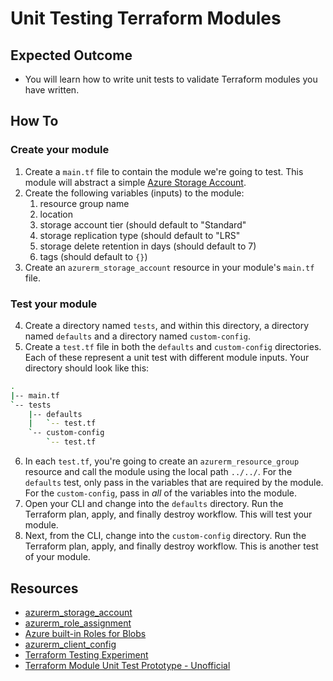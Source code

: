 # Unit Testing Terraform Modules

## Expected Outcome
* You will learn how to write unit tests to validate Terraform modules you have written.

## How To

### Create your module
1. Create  a `main.tf` file to contain the module we're going to test. This module will abstract a simple [Azure Storage Account](https://registry.terraform.io/providers/hashicorp/azurerm/latest/docs/resources/storage_account).
2. Create the following variables (inputs) to the module:
    1. resource group name
    2. location
    3. storage account tier (should default to "Standard"
    4. storage replication type (should default to "LRS"
    5. storage delete retention in days (should default to 7)
    6. tags (should default to `{}`)
3. Create an `azurerm_storage_account` resource in your module's `main.tf` file.

### Test your module
4. Create a directory named `tests`, and within this directory, a directory named `defaults` and a directory named `custom-config`.
5. Create a `test.tf` file in both the `defaults` and `custom-config` directories. Each of these represent a unit test with different module inputs. Your directory should look like this:
  ```sh
  .
  |-- main.tf
  `-- tests
      |-- defaults
      |   `-- test.tf
      `-- custom-config
          `-- test.tf

  ```
6. In each `test.tf`, you're going to create an `azurerm_resource_group` resource and call the module using the local path `../../`. For the `defaults` test, only pass in the variables that are required by the module. For the `custom-config`, pass in _all_ of the variables into the module.
7. Open your CLI and change into the `defaults` directory. Run the Terraform plan, apply, and finally destroy workflow. This will test your module.
8. Next, from the CLI, change into the `custom-config` directory. Run the Terraform plan, apply, and finally destroy workflow. This is another test of your module.

## Resources
- [azurerm_storage_account](https://registry.terraform.io/providers/hashicorp/azurerm/latest/docs/resources/storage_account)
- [azurerm_role_assignment](https://registry.terraform.io/providers/hashicorp/azurerm/latest/docs/resources/role_assignment)
- [Azure built-in Roles for Blobs](https://docs.microsoft.com/en-us/azure/storage/blobs/authorize-access-azure-active-directory#azure-built-in-roles-for-blobs)
- [azurerm_client_config](https://registry.terraform.io/providers/hashicorp/azurerm/latest/docs/data-sources/client_config)
- [Terraform Testing Experiment](https://www.terraform.io/language/modules/testing-experiment)
- [Terraform Module Unit Test Prototype - Unofficial](https://registry.terraform.io/providers/apparentlymart/testing/latest/docs)
